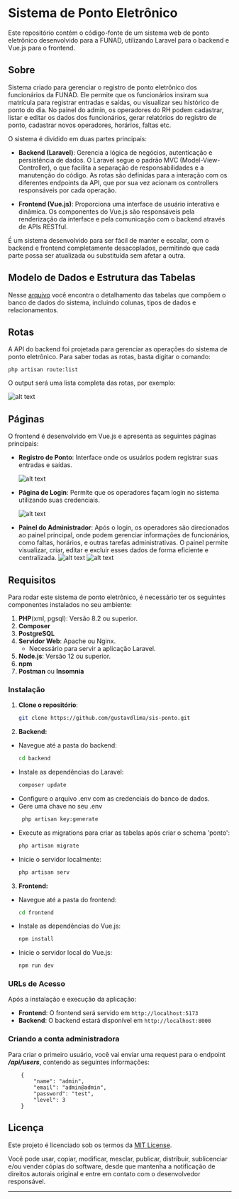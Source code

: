 # Sistema de Ponto Eletrônico

Este repositório contém o código-fonte de um sistema web de ponto eletrônico desenvolvido para a FUNAD, utilizando Laravel para o backend e Vue.js para o frontend.

## Sobre

Sistema criado para gerenciar o registro de ponto eletrônico dos funcionários da FUNAD. Ele permite que os funcionários insiram sua matrícula para registrar entradas e saídas, ou visualizar seu histórico de ponto do dia.
No painel do admin, os operadores do RH podem cadastrar, listar e editar os dados dos funcionários, gerar relatórios do registro de ponto, cadastrar novos operadores, horários, faltas etc.

O sistema é dividido em duas partes principais:

- **Backend (Laravel)**: Gerencia a lógica de negócios, autenticação e persistência de dados. O Laravel segue o padrão MVC (Model-View-Controller), o que facilita a separação de responsabilidades e a manutenção do código. As rotas são definidas para a interação com os diferentes endpoints da API, que por sua vez acionam os controllers responsáveis por cada operação.

- **Frontend (Vue.js)**: Proporciona uma interface de usuário interativa e dinâmica. Os componentes do Vue.js são responsáveis pela renderização da interface e pela comunicação com o backend através de APIs RESTful.

É um sistema desenvolvido para ser fácil de manter e escalar, com o backend e frontend completamente desacoplados, permitindo que cada parte possa ser atualizada ou substituída sem afetar a outra.


## Modelo de Dados e Estrutura das Tabelas

Nesse [arquivo](./readmes/README_DB.md) você encontra o detalhamento das tabelas que compõem o banco de dados do sistema, incluindo colunas, tipos de dados e relacionamentos.


## Rotas

A API do backend foi projetada para gerenciar as operações do sistema de ponto eletrônico. Para saber todas as rotas, basta digitar o comando:

```
php artisan route:list
```

O output será uma lista completa das rotas, por exemplo:

![alt text](./imgs/rotas.png)

## Páginas

O frontend é desenvolvido em Vue.js e apresenta as seguintes páginas principais:
- **Registro de Ponto**: Interface onde os usuários podem registrar suas entradas e saídas.

	![alt text](./imgs/registro_ponto_tela.png)

- **Página de Login**: Permite que os operadores façam login no sistema utilizando suas credenciais.

	![alt text](./imgs/login_tela.png)

- **Painel do Administrador**: Após o login, os operadores são direcionados ao painel principal, onde podem gerenciar informações de funcionários, como faltas, horários, e outras tarefas administrativas. O painel permite visualizar, criar, editar e excluir esses dados de forma eficiente e centralizada.
	![alt text](./imgs/cadastro-painel.png)
	![alt text](./imgs/relatorio_painel.png)

## Requisitos

Para rodar este sistema de ponto eletrônico, é necessário ter os seguintes componentes instalados no seu ambiente:

1. **PHP**(xml, pgsql): Versão 8.2 ou superior.
2. **Composer**
3. **PostgreSQL**
4. **Servidor Web**: Apache ou Nginx.
   - Necessário para servir a aplicação Laravel.
5. **Node.js**: Versão 12 ou superior.
6. **npm**
7. **Postman** ou **Insomnia**

### Instalação

1. **Clone o repositório**:
   ```bash
   git clone https://github.com/gustavdlima/sis-ponto.git

2. **Backend:**
- Navegue até a pasta do backend:
	```bash
	cd backend
- Instale as dependências do Laravel:
	```bash
	composer update
- Configure o arquivo .env com as credenciais do banco de dados.
- Gere uma chave no seu .env
	```bash
	 php artisan key:generate
- Execute as migrations para criar as tabelas após criar o schema 'ponto':
	```bash
	php artisan migrate
- Inicie o servidor localmente:
	```bash
	php artisan serv

3. **Frontend:**
- Navegue até a pasta do frontend:
	```bash
	cd frontend
- Instale as dependências do Vue.js:
	```bash
	npm install
- Inicie o servidor local do Vue.js:
	```bash
	npm run dev

### URLs de Acesso

Após a instalação e execução da aplicação:

- **Frontend**: O frontend será servido em `http://localhost:5173`
- **Backend**: O backend estará disponível em `http://localhost:8000`

### Criando a conta administradora

Para criar o primeiro usuário, você vai enviar uma request para o endpoint ***/api/users***, contendo as seguintes informações:
```
	{
	    "name": "admin",
	    "email": "admin@admin",
	    "password": "test",
	    "level": 3
	}
```

## Licença

Este projeto é licenciado sob os termos da [MIT License](LICENSE).

Você pode usar, copiar, modificar, mesclar, publicar, distribuir, sublicenciar e/ou vender cópias do software, desde que mantenha a notificação de direitos autorais original e entre em contato com o desenvolvedor responsável.

---
